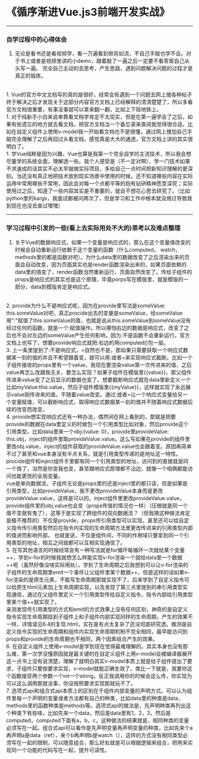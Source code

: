 # 《循序渐进Vue.js3前端开发实战》
-----

### 自学过程中的心得体会
1. 无论是看书还是看视频学，看一万遍看到倒背如流，不自己手敲也学不会。对于书上或者是视频里讲的小demo，跟着敲了一遍之后一定要不看答案自己从头写一遍。 完全自己主动的去思考，产生思路，遇到问题解决问题的过程才是真正的锻炼。
<br>
1. Vue的官方中文文档写的真的是很好，经常会有遇到一个问题去网上搜各种帖子终于解决之后才发现关于这部分内容官方文档上已经解释的清清楚楚了，所以多看官方文档很重要，有事没事就可以拿来翻一翻，比如上下班地铁上。
<br>
1. 对于纯新手小白来说单靠看文档学肯定不太现实，但是在第一遍学会了之后，如果有些遗忘的地方就去看文档，把官方文档当一个备忘录来查阅我觉得很合适。比如在自定义组件上使用v-model我一开始看文档也不是很懂，通过网上搜加自己手敲完全理解了之后再回过头看文档，感觉真是大大的通透，官方文档上讲的其实很明白了。
<br>
1. 学Vue纯粹是因为兴趣，Vue也算是我第一个完全自学的主流技术，所以我会想尽量学的系统全面，理解透一些。我个人感受是（不一定对啊），学一门技术如果不求速成的话其实不必太早就做实际项目，多给自己一点时间把新知识理解的更深刻。当还没有真正地把技术放到现实场景中使用的时候，还不知道哪些内容在实际运用中常用哪些不常用，因此会对每一个点都平等的抱有钻研精神愿意深究；实际使用过之后，知道了一些内容其实是不重要的，就会不想花心思去研究了。（比如python里的kargs，我面试都被问两次了，但是学习和工作中根本就没用过导致我到现在也没去查过嘿嘿）

-----

### 学习过程中引发的一些(看上去实际用处不大的)思考以及难点整理
1. 关于Vue的数据响应式，如果一个变量是响应式的，那么在这个变量值改变的时候会自动重新运行依赖于这个变量的函数（什么computed， watch，methods里的都是函数对吧）。为什么data里的数据改变了之后渲染出来的页面会自动改变，因为页面其实也是render函数渲染出来的，如果页面依赖的data里的值变了，render函数当然重新运行，页面自然改变了。传给子组件的props是响应式的其实也是这个原理，毕竟porps写在模版里，就是模版的一部分，data到模版肯定是响应式。
<br>
2. provide为什么不是响应式呢，因为在provide里写法是someValue: this.someValue对吧，真正procide出去的变量是someValue，给someValue用":"赋值了this.someValue的值，也就是说从this.someValue到someValue没有经过任何的函数，就是一个:赋值操作。所以哪怕右边的数据是响应式，改变了之后也不会对左边的someValue产生任何影响，因为:不是函数不会重新运行。官方文档上也写了，想要provide响应式就把:右边的用computed()包一层。
<br>
3. 上一条里提到了:不是响应式，=自然也不是，那如果只需要获取一个响应式数据某一刻的值的并且不希望跟着变，就可以用:或者=来实现响应式截断。比如一个子组件接收的props里有一个value，我现在要渲染value第一次传进来的值，之后value再怎么改跟我无关，要怎么实现？如果子组件在模版里{{value}}，那父组件传进来value变了之后显示的数据也变了。想要截断响应式就在data里新定义一个比如myValue:this.value，然后子组件模版里{{myValue}}，这样就实现了永远展示value刚传进来的值，不随着value改变。通过:或者=让一个响应式变量给另一个变量赋值，可以截断响应式，取得响应式数据某一刻的值并不随着响应式数据后续的改变而改变。
<br>
4. provide想实现响应式还有一种办法，偶然间在网上看到的，那就是把要provide的数据在data里定义的时候包一个引用类型比如对象，然后provide这个引用类型。比如data里来一个obj:{value: 0}，provide里provideValue: this.obj，inject的组件里取provideValue.value。这么写如果在provide的组件里更改obj.value，inject的组件获取的provideValue.value也会跟着变。原因再简单不过了甚至和vue本身没有半点关系，就是引用类型传递的是地址这一特性。procide组件和inject组件手里都有同一个引用类型的地址，访问到的直接就是同一个值了，当然是你变我也变，甚至跟响应式原理都不沾边，就像一个咱俩都能访问也能更改的全局变量。<br>
vue是单向数据流，子组件无论是props里的还是inject里的都只读，但是如果是引用类型，比如provideValue，我不更改provideValue本身而是更改provideValue.value，这样是可以的。inject组件里更改provideValue.value，provide组件里的obj.value也会变（props传值的情况也一样）（压根就是同一个值不变就有鬼了），这等于是实现了跨组件的双向数据流？（但我猜这种做法肯定是极不推荐的）不仅是provide，props传引用类型可以实现，甚至还可以给自定义指令传引用类型然后在指令内实现的生命周期方法里更改传进来的引用类型内部的值进而影响外部。 也就是说，不仅是组件间，不同的作用域只要拿到同一个引用类型的地址，相互之间就都可以互相实现通信了。
<br>
5. 在写其他语言的时候经常会有一种写法就是for循环每循环一次就给某个变量++，学到v-for的时候我就想怎么样能实现v-for渲染一个就给data里一个数据++呢（虽然好像没啥实际用处）。学到了生命周期之后我想到可以让v-for渲染的子组件的生命周期里emit一个事件让父组件里某个数据++，但是这样的话如果v-for渲染的是原生元素，不能写生命周期那就实现不了。后来学到了自定义指令可以给原生html元素加上生命周期实现，以及发现了第三点里提到的串引用类型实现通信，通过在父组件里定义一个引用类型传给自定义指令，指令内部给引用类型里某个值++就实现了。<br>
亲测发现传引用类型的方式和emit的方式效果上没有任何区别，神奇的是自定义指令实现生命周期挂到子组件上和子组件内部实现同样的生命周期，产生的效果不一样，详情请见6.4的复现.html，实在是有点太复杂了还没彻底研究透。推测是自定义指令实现的生命周期和组件内实现生命周期机制不完全相同，最早能访问到props和provide的生命周期也不相同，两个因素结合产生的效果。
<br>
6. 在自定义组件上使用v-model是学到现在觉得最难理解的。其实本身也没有那么难，第一次学没懂原因就是最关键的在自定义组件上用v-model会被编译器展开这一点书上没有说清楚，理解了就明白其实v-model本质上就是给子组件提出了要求，子组件只要按要求实现，v-model就能正确生效了。类比一下就是，我要你这个函数接受两个参数一个int一个string，反正我调用你的时候会这么传，你实现为可以这么调用那就没事，你没按照要求实现那就玩不了。
<br>
7. 选项式api和组合式api本质上的区别在于组件内部变量的声明方式。可以认为组件里每一个声明的变量或者方法都有自己的种类，比如data里的种类是data，methods里的函数种类是methods等。选项式api的做法是，先声明种类再列出这个种类下有些啥，比如先来一个data，然后是data里有1，2，3，然后是computed，computed下面有a，b，c，这种做法的结果就是，相同种类的变量必须写在一起。组合式api可以看作是先声明变量再声明变量的种类，比如先来个a再声明a是data（ref），来个b再声明b是watch（），这样的方式没有相同类型必须写在一起的限制，可以随意组合，那么好处就是可以根据逻辑来组合，把用来实现同一个功能的代码写在一起，提升可读性。
